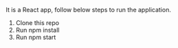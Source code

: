It is a React app, follow below steps to run the application.

1. Clone this repo
2. Run npm install
3. Run npm start
